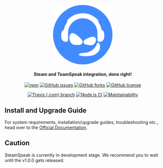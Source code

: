 <div align="center">

[![Logo](https://raw.githubusercontent.com/dalexhd/SteamSpeak/master/docs/static/img/logo.png)](https://dalexhd.github.io/SteamSpeak/)

#### Steam and TeamSpeak integration, done right!

[![npm](https://img.shields.io/npm/v/steamspeak?logo=npm)](https://www.npmjs.com/package/steamspeak)
[![GitHub issues](https://img.shields.io/github/issues/dalexhd/SteamSpeak?label=Issues)](https://github.com/dalexhd/SteamSpeak/issues)
[![GitHub forks](https://img.shields.io/github/forks/dalexhd/SteamSpeak?label=Forks)](https://github.com/dalexhd/SteamSpeak/network)
[![GitHub license](https://img.shields.io/github/license/dalexhd/SteamSpeak?label=License)](https://github.com/dalexhd/SteamSpeak)

[![Travis (.com) branch](https://img.shields.io/travis/com/dalexhd/SteamSpeak/master?label=Tavis&logo=travis)](https://travis-ci.com/dalexhd/SteamSpeak)
[![Node.js CI](https://github.com/dalexhd/SteamSpeak/workflows/Node.js%20CI/badge.svg)](https://github.com/dalexhd/SteamSpeak/actions?query=workflow:%22Node.js+CI%22)
[![Maintainability](https://api.codeclimate.com/v1/badges/ea6cc9b6b7debae6f769/maintainability)](https://codeclimate.com/github/dalexhd/SteamSpeak/maintainability)

</div>

## Install and Upgrade Guide

For system requirements, installation/upgrade guides, troubleshooting etc., head over to the [Official Documentation](https://dalexhd.github.io/SteamSpeak/).

## Caution
SteamSpeak is currently in development stage. We recommend you to wait until the v1.0.0 gets released.
